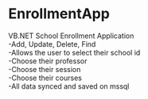 # EnrollmentApp
VB.NET School Enrollment Application<br />
-Add, Update, Delete, Find <br />
-Allows the user to select their school id <br />
-Choose their professor <br />
-Choose their session <br />
-Choose their courses <br />
-All data synced and saved on mssql <br />
